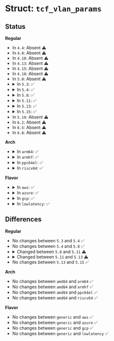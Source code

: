 # Struct: <code>tcf_vlan_params</code>

## Status
<b>Regular</b>
<ul>
<li>
In <code>4.4</code>: Absent ⚠️
</li>
<li>
In <code>4.8</code>: Absent ⚠️
</li>
<li>
In <code>4.10</code>: Absent ⚠️
</li>
<li>
In <code>4.13</code>: Absent ⚠️
</li>
<li>
In <code>4.15</code>: Absent ⚠️
</li>
<li>
In <code>4.18</code>: Absent ⚠️
</li>
<li>
In <code>5.0</code>: Absent ⚠️
</li>
<li>
<details>
<summary>In <code>5.3</code>: ✅</summary>

```c
struct tcf_vlan_params {
    int tcfv_action;
    u16 tcfv_push_vid;
    __be16 tcfv_push_proto;
    u8 tcfv_push_prio;
    struct callback_head rcu;
};
```
</details>
</li>
<li>
<details>
<summary>In <code>5.4</code>: ✅</summary>

```c
struct tcf_vlan_params {
    int tcfv_action;
    u16 tcfv_push_vid;
    __be16 tcfv_push_proto;
    u8 tcfv_push_prio;
    struct callback_head rcu;
};
```
</details>
</li>
<li>
<details>
<summary>In <code>5.8</code>: ✅</summary>

```c
struct tcf_vlan_params {
    int tcfv_action;
    u16 tcfv_push_vid;
    __be16 tcfv_push_proto;
    u8 tcfv_push_prio;
    struct callback_head rcu;
};
```
</details>
</li>
<li>
<details>
<summary>In <code>5.11</code>: ✅</summary>

```c
struct tcf_vlan_params {
    int tcfv_action;
    unsigned char tcfv_push_dst[6];
    unsigned char tcfv_push_src[6];
    u16 tcfv_push_vid;
    __be16 tcfv_push_proto;
    u8 tcfv_push_prio;
    struct callback_head rcu;
};
```
</details>
</li>
<li>
<details>
<summary>In <code>5.13</code>: ✅</summary>

```c
struct tcf_vlan_params {
    int tcfv_action;
    unsigned char tcfv_push_dst[6];
    unsigned char tcfv_push_src[6];
    u16 tcfv_push_vid;
    __be16 tcfv_push_proto;
    u8 tcfv_push_prio;
    bool tcfv_push_prio_exists;
    struct callback_head rcu;
};
```
</details>
</li>
<li>
<details>
<summary>In <code>5.15</code>: ✅</summary>

```c
struct tcf_vlan_params {
    int tcfv_action;
    unsigned char tcfv_push_dst[6];
    unsigned char tcfv_push_src[6];
    u16 tcfv_push_vid;
    __be16 tcfv_push_proto;
    u8 tcfv_push_prio;
    bool tcfv_push_prio_exists;
    struct callback_head rcu;
};
```
</details>
</li>
<li>
In <code>5.19</code>: Absent ⚠️
</li>
<li>
In <code>6.2</code>: Absent ⚠️
</li>
<li>
In <code>6.5</code>: Absent ⚠️
</li>
<li>
In <code>6.8</code>: Absent ⚠️
</li>
</ul>
<b>Arch</b>
<ul>
<li>
<details>
<summary>In <code>arm64</code>: ✅</summary>

```c
struct tcf_vlan_params {
    int tcfv_action;
    u16 tcfv_push_vid;
    __be16 tcfv_push_proto;
    u8 tcfv_push_prio;
    struct callback_head rcu;
};
```
</details>
</li>
<li>
<details>
<summary>In <code>armhf</code>: ✅</summary>

```c
struct tcf_vlan_params {
    int tcfv_action;
    u16 tcfv_push_vid;
    __be16 tcfv_push_proto;
    u8 tcfv_push_prio;
    struct callback_head rcu;
};
```
</details>
</li>
<li>
<details>
<summary>In <code>ppc64el</code>: ✅</summary>

```c
struct tcf_vlan_params {
    int tcfv_action;
    u16 tcfv_push_vid;
    __be16 tcfv_push_proto;
    u8 tcfv_push_prio;
    struct callback_head rcu;
};
```
</details>
</li>
<li>
<details>
<summary>In <code>riscv64</code>: ✅</summary>

```c
struct tcf_vlan_params {
    int tcfv_action;
    u16 tcfv_push_vid;
    __be16 tcfv_push_proto;
    u8 tcfv_push_prio;
    struct callback_head rcu;
};
```
</details>
</li>
</ul>
<b>Flavor</b>
<ul>
<li>
<details>
<summary>In <code>aws</code>: ✅</summary>

```c
struct tcf_vlan_params {
    int tcfv_action;
    u16 tcfv_push_vid;
    __be16 tcfv_push_proto;
    u8 tcfv_push_prio;
    struct callback_head rcu;
};
```
</details>
</li>
<li>
<details>
<summary>In <code>azure</code>: ✅</summary>

```c
struct tcf_vlan_params {
    int tcfv_action;
    u16 tcfv_push_vid;
    __be16 tcfv_push_proto;
    u8 tcfv_push_prio;
    struct callback_head rcu;
};
```
</details>
</li>
<li>
<details>
<summary>In <code>gcp</code>: ✅</summary>

```c
struct tcf_vlan_params {
    int tcfv_action;
    u16 tcfv_push_vid;
    __be16 tcfv_push_proto;
    u8 tcfv_push_prio;
    struct callback_head rcu;
};
```
</details>
</li>
<li>
<details>
<summary>In <code>lowlatency</code>: ✅</summary>

```c
struct tcf_vlan_params {
    int tcfv_action;
    u16 tcfv_push_vid;
    __be16 tcfv_push_proto;
    u8 tcfv_push_prio;
    struct callback_head rcu;
};
```
</details>
</li>
</ul>

## Differences
<b>Regular</b>
<ul>
<li>
No changes between <code>5.3</code> and <code>5.4</code> ✅
</li>
<li>
No changes between <code>5.4</code> and <code>5.8</code> ✅
</li>
<li>
<details>
<summary>Changed between <code>5.8</code> and <code>5.11</code> ⚠️</summary>
<ul>
<li>
<b>Field added. </b>
<code>unsigned char tcfv_push_dst[6]</code>
</li>
<li>
<b>Field added. </b>
<code>unsigned char tcfv_push_src[6]</code>
</li>
</ul>
</details>
</li>
<li>
<details>
<summary>Changed between <code>5.11</code> and <code>5.13</code> ⚠️</summary>
<ul>
<li>
<b>Field added. </b>
<code>bool tcfv_push_prio_exists</code>
</li>
</ul>
</details>
</li>
<li>
No changes between <code>5.13</code> and <code>5.15</code> ✅
</li>
</ul>
<b>Arch</b>
<ul>
<li>
No changes between <code>amd64</code> and <code>arm64</code> ✅
</li>
<li>
No changes between <code>amd64</code> and <code>armhf</code> ✅
</li>
<li>
No changes between <code>amd64</code> and <code>ppc64el</code> ✅
</li>
<li>
No changes between <code>amd64</code> and <code>riscv64</code> ✅
</li>
</ul>
<b>Flavor</b>
<ul>
<li>
No changes between <code>generic</code> and <code>aws</code> ✅
</li>
<li>
No changes between <code>generic</code> and <code>azure</code> ✅
</li>
<li>
No changes between <code>generic</code> and <code>gcp</code> ✅
</li>
<li>
No changes between <code>generic</code> and <code>lowlatency</code> ✅
</li>
</ul>

